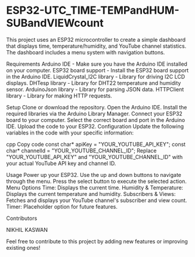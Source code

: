 # ESP32-UTC_TIME-TEMPandHUM-SUBandVIEWcount
This project uses an ESP32 microcontroller to create a simple dashboard that displays time, temperature/humidity, and YouTube channel statistics. The dashboard includes a menu system with navigation buttons.

Requirements
Arduino IDE - Make sure you have the Arduino IDE installed on your computer.
ESP32 board support - Install the ESP32 board support in the Arduino IDE.
LiquidCrystal_I2C library - Library for driving I2C LCD displays.
DHTesp library - Library for DHT22 temperature and humidity sensor.
ArduinoJson library - Library for parsing JSON data.
HTTPClient library - Library for making HTTP requests.

Setup
Clone or download the repository.
Open the Arduino IDE.
Install the required libraries via the Arduino Library Manager.
Connect your ESP32 board to your computer.
Select the correct board and port in the Arduino IDE.
Upload the code to your ESP32.
Configuration
Update the following variables in the code with your specific information:

cpp
Copy code
const char* apiKey = "YOUR_YOUTUBE_API_KEY";
const char* channelId = "YOUR_YOUTUBE_CHANNEL_ID";
Replace "YOUR_YOUTUBE_API_KEY" and "YOUR_YOUTUBE_CHANNEL_ID" with your actual YouTube API key and channel ID.

Usage
Power up your ESP32.
Use the up and down buttons to navigate through the menu.
Press the select button to execute the selected action.
Menu Options
Time: Displays the current time.
Humidity & Temperature: Displays the current temperature and humidity.
Subscribers & Views: Fetches and displays your YouTube channel's subscriber and view count.
Timer: Placeholder option for future features.

Contributors

NIKHIL KASWAN

Feel free to contribute to this project by adding new features or improving existing ones!
